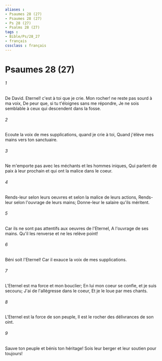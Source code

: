 ```yaml
---
aliases : 
- Psaumes 28 (27)
- Psaumes 28 (27)
- Ps 28 (27)
- Psalms 28 (27)
tags : 
- Bible/Ps/28_27
- français
cssclass : français
---
```


# Psaumes 28 (27)

###### 1
De David. Eternel! c'est à toi que je crie. Mon rocher! ne reste pas sourd à ma voix, De peur que, si tu t'éloignes sans me répondre, Je ne sois semblable à ceux qui descendent dans la fosse.
###### 2
Ecoute la voix de mes supplications, quand je crie à toi, Quand j'élève mes mains vers ton sanctuaire.
###### 3
Ne m'emporte pas avec les méchants et les hommes iniques, Qui parlent de paix à leur prochain et qui ont la malice dans le coeur.
###### 4
Rends-leur selon leurs oeuvres et selon la malice de leurs actions, Rends-leur selon l'ouvrage de leurs mains; Donne-leur le salaire qu'ils méritent.
###### 5
Car ils ne sont pas attentifs aux oeuvres de l'Eternel, A l'ouvrage de ses mains. Qu'il les renverse et ne les relève point!
###### 6
Béni soit l'Eternel! Car il exauce la voix de mes supplications.
###### 7
L'Eternel est ma force et mon bouclier; En lui mon coeur se confie, et je suis secouru; J'ai de l'allégresse dans le coeur, Et je le loue par mes chants.
###### 8
L'Eternel est la force de son peuple, Il est le rocher des délivrances de son oint.
###### 9
Sauve ton peuple et bénis ton héritage! Sois leur berger et leur soutien pour toujours!
